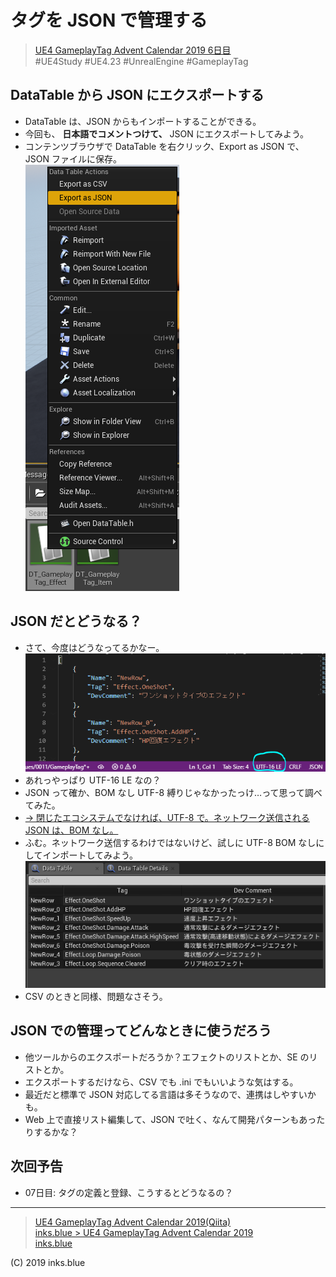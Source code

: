 # タグを JSON で管理する

> [UE4 GameplayTag Advent Calendar 2019 6日目](https://qiita.com/advent-calendar/2019/ue4-gameplaytag)  
>#UE4Study #UE4.23 #UnrealEngine #GameplayTag

## DataTable から JSON にエクスポートする

* DataTable は、JSON からもインポートすることができる。
* 今回も、 **日本語でコメントつけて、** JSON にエクスポートしてみよう。
* コンテンツブラウザで DataTable を右クリック、Export as JSON で、JSON ファイルに保存。  
![ExportAsJSON](./Images/Day06_ExportAsJSON.png)

## JSON だとどうなる？

* さて、今度はどうなってるかなー。  
![ExportedJSON_VSCode_UTF16LE](./Images/Day06_ExportedJSON_VSCode_UTF16LE.png)
* あれっやっぱり UTF-16 LE なの？
* JSON って確か、BOM なし UTF-8 縛りじゃなかったっけ…って思って調べてみた。
* [→ 閉じたエコシステムでなければ、UTF-8 で。ネットワーク送信される JSON は、BOM なし。](https://tools.ietf.org/html/rfc8259)
* ふむ。ネットワーク送信するわけではないけど、試しに UTF-8 BOM なしにしてインポートしてみよう。  
![ImportedJSON_UTF8](./Images/Day06_ImportedJSON_UTF8.png)
* CSV のときと同様、問題なさそう。

## JSON での管理ってどんなときに使うだろう

* 他ツールからのエクスポートだろうか？エフェクトのリストとか、SE のリストとか。
* エクスポートするだけなら、CSV でも .ini でもいいような気はする。
* 最近だと標準で JSON 対応してる言語は多そうなので、連携はしやすいかも。
* Web 上で直接リスト編集して、JSON で吐く、なんて開発パターンもあったりするかな？

## 次回予告

* 07日目: タグの定義と登録、こうするとどうなるの？

---

> [UE4 GameplayTag Advent Calendar 2019(Qiita)](https://qiita.com/advent-calendar/2019/ue4-gameplaytag)  
> [inks.blue > UE4 GameplayTag Advent Calendar 2019](./Index.md)  
> [inks.blue](../../)

(C) 2019 inks.blue
